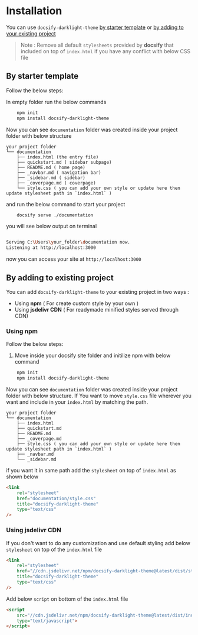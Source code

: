 # Installation

You can use `docsify-darklight-theme` [by starter template](installation.md#by-starter-template) or [by adding to your existing project](installation.md#by-adding-to-existing-project)

> Note : Remove all default `stylesheets` provided by **docsify** that included on top of `index.html` if you have any conflict with below CSS file

## By starter template

Follow the below steps:

In empty folder run the below commands

```bash
    npm init
    npm install docsify-darklight-theme 
```

Now you can see `documentation` folder was created inside your project folder with below structure

```text
your project folder
└── documentation
    ├── index.html (the entry file)
    ├── quickstart.md ( sidebar subpage)
    ├── README.md ( home page)
    ├── _navbar.md ( navigation bar)
    ├── _sidebar.md ( sidebar)
    ├── _coverpage.md ( coverpage)
    └── style.css ( you can add your own style or update here then update stylesheet path in `index.html` )
```

and run the below command to start your project

```bash
    docsify serve ./documentation
```

you will see below output on terminal

```bash

Serving C:\Users\your_folder\documentation now.
Listening at http://localhost:3000

```

now you can access your site at `http://localhost:3000`


## By adding to existing project

You can add `docsify-darklight-theme` to your existing project in two ways :

- Using  **npm** ( For create custom style by your own )
- Using **jsdelivr CDN** ( For readymade minified styles served through CDN)

### Using npm

Follow the below steps:

1. Move inside your docsify site folder and initilize npm with below command

```bash
    npm init
    npm install docsify-darklight-theme 
```

Now you can see `documentation` folder was created inside your project folder with below structure. If You want to move `style.css` file wherever you want and include in your `index.html` by matching the path.

```text
your project folder
└── documentation
    ├── index.html
    ├── quickstart.md
    ├── README.md
    ├── _coverpage.md
    ├── style.css ( you can add your own style or update here then update stylesheet path in `index.html` )
    ├── _navbar.md
    └── _sidebar.md
```

if you want it in same path add the `stylesheet` on top of `index.html` as shown below

```html
<link 
    rel="stylesheet"
    href="documentation/style.css"
    title="docsify-darklight-theme"
    type="text/css"
/>
```

### Using jsdelivr CDN

If you don't want to do any customization and use default styling add below `stylesheet` on top of the `index.html` file

```html
<link 
    rel="stylesheet"
    href="//cdn.jsdelivr.net/npm/docsify-darklight-theme@latest/dist/style.min.css"
    title="docsify-darklight-theme"
    type="text/css"
/>
```

Add below `script` on bottom of the `index.html` file 

```html
<script 
    src="//cdn.jsdelivr.net/npm/docsify-darklight-theme@latest/dist/index.min.js"
    type="text/javascript">
</script>
```